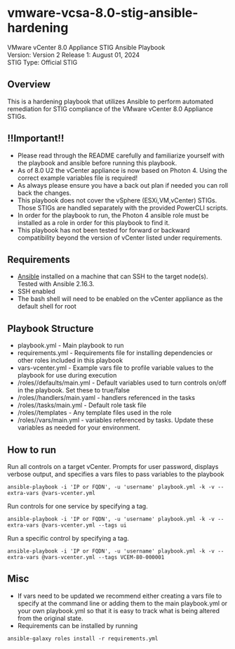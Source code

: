 # vmware-vcsa-8.0-stig-ansible-hardening
VMware vCenter 8.0 Appliance STIG Ansible Playbook  
Version: Version 2 Release 1: August 01, 2024  
STIG Type: Official STIG  

## Overview
This is a hardening playbook that utilizes Ansible to perform automated remediation for STIG compliance of the VMware vCenter 8.0 Appliance STIGs.  

## !!Important!!
- Please read through the README carefully and familiarize yourself with the playbook and ansible before running this playbook.
- As of 8.0 U2 the vCenter appliance is now based on Photon 4. Using the correct example variables file is required!
- As always please ensure you have a back out plan if needed you can roll back the changes.
- This playbook does not cover the vSphere (ESXi,VM,vCenter) STIGs. Those STIGs are handled separately with the provided PowerCLI scripts.
- In order for the playbook to run, the Photon 4 ansible role must be installed as a role in order for this playbook to find it.
- This playbook has not been tested for forward or backward compatibility beyond the version of vCenter listed under requirements.

## Requirements
- [Ansible](https://docs.ansible.com/ansible/latest/installation_guide/index.html) installed on a machine that can SSH to the target node(s).  Tested with Ansible 2.16.3.
- SSH enabled
- The bash shell will need to be enabled on the vCenter appliance as the default shell for root

## Playbook Structure

- playbook.yml - Main playbook to run
- requirements.yml - Requirements file for installing dependencies or other roles included in this playbook
- vars-vcenter.yml - Example vars file to profile variable values to the playbook for use during execution
- /roles/<role name>/defaults/main.yml - Default variables used to turn controls on/off in the playbook.  Set these to true/false
- /roles/<role name>/handlers/main.yaml - handlers referenced in the tasks
- /roles/<role name>/tasks/main.yml - Default role task file
- /roles/<role name>/templates - Any template files used in the role
- /roles/<role name>/vars/main.yml - variables referenced by tasks.  Update these variables as needed for your environment.

## How to run

Run all controls on a target vCenter. Prompts for user password, displays verbose output, and specifies a vars files to pass variables to the playbook  
```
ansible-playbook -i 'IP or FQDN', -u 'username' playbook.yml -k -v --extra-vars @vars-vcenter.yml
```
Run controls for one service by specifying a tag.  
```
ansible-playbook -i 'IP or FQDN', -u 'username' playbook.yml -k -v --extra-vars @vars-vcenter.yml --tags ui
```
Run a specific control by specifying a tag.  
```
ansible-playbook -i 'IP or FQDN', -u 'username' playbook.yml -k -v --extra-vars @vars-vcenter.yml --tags VCEM-80-000001
```

## Misc
- If vars need to be updated we recommend either creating a vars file to specify at the command line or adding them to the main playbook.yml or your own playbook.yml so that it is easy to track what is being altered from the original state.  
- Requirements can be installed by running
```
ansible-galaxy roles install -r requirements.yml
```